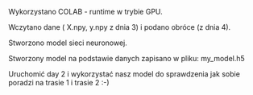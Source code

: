 Wykorzystano COLAB - runtime w trybie GPU.

Wczytano dane ( X.npy, y.npy z dnia 3) i podano obróce (z dnia 4).

Stworzono model sieci neuronowej.

Stworzony model na podstawie danych zapisano w pliku: my_model.h5

Uruchomić day 2 i wykorzystać nasz model do sprawdzenia jak sobie poradzi na trasie 1 i trasie 2 :-)

